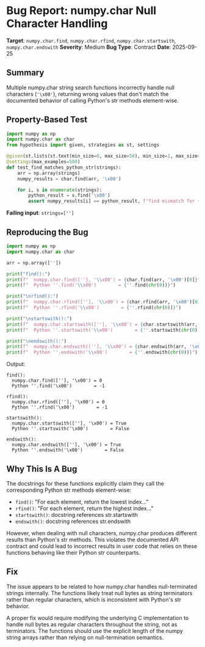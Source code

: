 # Bug Report: numpy.char Null Character Handling

**Target**: `numpy.char.find`, `numpy.char.rfind`, `numpy.char.startswith`, `numpy.char.endswith`
**Severity**: Medium
**Bug Type**: Contract
**Date**: 2025-09-25

## Summary

Multiple numpy.char string search functions incorrectly handle null characters (`'\x00'`), returning wrong values that don't match the documented behavior of calling Python's str methods element-wise.

## Property-Based Test

```python
import numpy as np
import numpy.char as char
from hypothesis import given, strategies as st, settings

@given(st.lists(st.text(min_size=0, max_size=50), min_size=1, max_size=10))
@settings(max_examples=500)
def test_find_matches_python_str(strings):
    arr = np.array(strings)
    numpy_results = char.find(arr, '\x00')

    for i, s in enumerate(strings):
        python_result = s.find('\x00')
        assert numpy_results[i] == python_result, f"find mismatch for {s!r}: numpy={numpy_results[i]}, python={python_result}"
```

**Failing input**: `strings=['']`

## Reproducing the Bug

```python
import numpy as np
import numpy.char as char

arr = np.array([''])

print("find():")
print(f"  numpy.char.find([''], '\\x00') = {char.find(arr, '\x00')[0]}")
print(f"  Python ''.find('\\x00')        = {''.find(chr(0))}")

print("\nrfind():")
print(f"  numpy.char.rfind([''], '\\x00') = {char.rfind(arr, '\x00')[0]}")
print(f"  Python ''.rfind('\\x00')        = {''.rfind(chr(0))}")

print("\nstartswith():")
print(f"  numpy.char.startswith([''], '\\x00') = {char.startswith(arr, '\x00')[0]}")
print(f"  Python ''.startswith('\\x00')        = {''.startswith(chr(0))}")

print("\nendswith():")
print(f"  numpy.char.endswith([''], '\\x00') = {char.endswith(arr, '\x00')[0]}")
print(f"  Python ''.endswith('\\x00')        = {''.endswith(chr(0))}")
```

Output:
```
find():
  numpy.char.find([''], '\x00') = 0
  Python ''.find('\x00')        = -1

rfind():
  numpy.char.rfind([''], '\x00') = 0
  Python ''.rfind('\x00')        = -1

startswith():
  numpy.char.startswith([''], '\x00') = True
  Python ''.startswith('\x00')        = False

endswith():
  numpy.char.endswith([''], '\x00') = True
  Python ''.endswith('\x00')        = False
```

## Why This Is A Bug

The docstrings for these functions explicitly claim they call the corresponding Python str methods element-wise:
- `find()`: "For each element, return the lowest index..."
- `rfind()`: "For each element, return the highest index..."
- `startswith()`: docstring references str.startswith
- `endswith()`: docstring references str.endswith

However, when dealing with null characters, numpy.char produces different results than Python's str methods. This violates the documented API contract and could lead to incorrect results in user code that relies on these functions behaving like their Python str counterparts.

## Fix

The issue appears to be related to how numpy.char handles null-terminated strings internally. The functions likely treat null bytes as string terminators rather than regular characters, which is inconsistent with Python's str behavior.

A proper fix would require modifying the underlying C implementation to handle null bytes as regular characters throughout the string, not as terminators. The functions should use the explicit length of the numpy string arrays rather than relying on null-termination semantics.